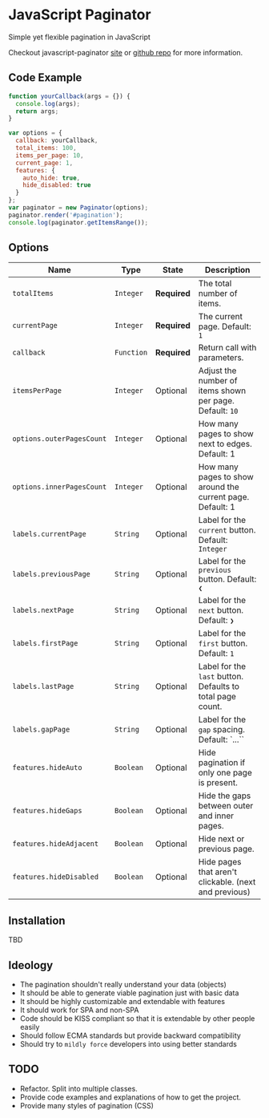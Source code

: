 # JavaScript Paginator

Simple yet flexible pagination in JavaScript

Checkout javascript-paginator
[site](https://yavorivanov.github.io/javascript-paginator/)
or
[github repo](https://github.com/YavorIvanov/javascript-paginator/)
for more information.

## Code Example

```javascript
function yourCallback(args = {}) {
  console.log(args);
  return args;
}

var options = {
  callback: yourCallback,
  total_items: 100,
  items_per_page: 10,
  current_page: 1,
  features: {
    auto_hide: true,
    hide_disabled: true
  }
};
var paginator = new Paginator(options);
paginator.render('#pagination');
console.log(paginator.getItemsRange());
```

## Options

| Name                    | Type        | State         | Description                                                 |
|-------------------------|-------------|---------------|-------------------------------------------------------------|
|`totalItems`             | `Integer`   | **Required**  | The total number of items.                                  |
|`currentPage`            | `Integer`   | **Required**  | The current page. Default: `1`                              |
|`callback`               | `Function`  | **Required**  | Return call with parameters.                                |
|`itemsPerPage`           | `Integer`   | Optional      | Adjust the number of items shown per page. Default: `10`    |
|`options.outerPagesCount`| `Integer`   | Optional      | How many pages to show next to edges. Default: 1            |
|`options.innerPagesCount`| `Integer`   | Optional      | How many pages to show around the current page. Default: 1  |
|`labels.currentPage`     | `String`    | Optional      | Label for the `current` button. Default: `Integer`          |
|`labels.previousPage`    | `String`    | Optional      | Label for the `previous` button. Default: `❮`               |
|`labels.nextPage`        | `String`    | Optional      | Label for the `next` button. Default: `❯`                   |
|`labels.firstPage`       | `String`    | Optional      | Label for the `first` button. Default: `1`                  |
|`labels.lastPage`        | `String`    | Optional      | Label for the `last` button. Defaults to total page count.  |
|`labels.gapPage`         | `String`    | Optional      | Label for the `gap` spacing. Default: `...``                |
|`features.hideAuto`      | `Boolean`   | Optional      | Hide pagination if only one page is present.                |
|`features.hideGaps`      | `Boolean`   | Optional      | Hide the gaps between outer and inner pages.                |
|`features.hideAdjacent`  | `Boolean`   | Optional      | Hide next or previous page.                                 |
|`features.hideDisabled`  | `Boolean`   | Optional      | Hide pages that aren't clickable. (next and previous)       |

## Installation

TBD

## Ideology

- The pagination shouldn't really understand your data (objects)
- It should be able to generate viable pagination just with basic data
- It should be highly customizable and extendable with features
- It should work for SPA and non-SPA
- Code should be KISS compliant so that it is extendable by other people easily
- Should follow ECMA standards but provide backward compatibility
- Should try to `mildly force` developers into using better standards

## TODO

* Refactor. Split into multiple classes.
* Provide code examples and explanations of how to get the project.
* Provide many styles of pagination (CSS)

